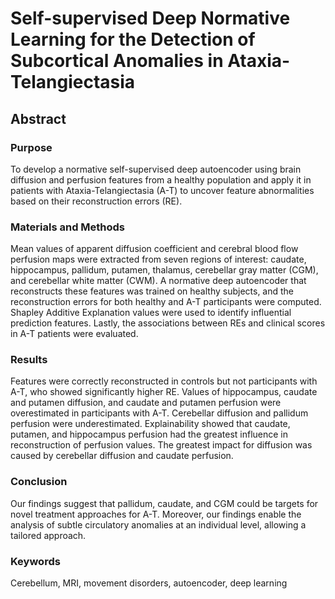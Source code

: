 # Self-supervised Deep Normative Learning for the Detection of Subcortical Anomalies in Ataxia-Telangiectasia

## Abstract
### Purpose
To develop a normative self-supervised deep autoencoder using brain diffusion and perfusion features from a healthy population and apply it in patients with Ataxia-Telangiectasia (A-T) to uncover feature abnormalities based on their reconstruction errors (RE).

### Materials and Methods
Mean values of apparent diffusion coefficient and cerebral blood flow perfusion maps were extracted from seven regions of interest: caudate, hippocampus, pallidum, putamen, thalamus, cerebellar gray matter (CGM), and cerebellar white matter (CWM). A normative deep autoencoder that reconstructs these features was trained on healthy subjects, and the reconstruction errors for both healthy and  A-T participants were computed. Shapley Additive Explanation values were used to identify influential prediction features. Lastly, the associations between REs and clinical scores in A-T patients were evaluated.

### Results
Features were correctly reconstructed in controls but not participants with A-T, who showed significantly higher RE. Values of hippocampus, caudate and putamen diffusion, and caudate and putamen perfusion were overestimated in participants with A-T. Cerebellar diffusion and pallidum perfusion were underestimated. Explainability showed that caudate, putamen, and hippocampus perfusion had the greatest influence in reconstruction of perfusion values. The greatest impact for diffusion was caused by cerebellar diffusion and caudate perfusion. 

### Conclusion
Our findings suggest that pallidum, caudate, and CGM could be targets for novel treatment approaches for A-T. Moreover, our findings enable the analysis of subtle circulatory anomalies at an individual level, allowing a tailored approach.

### Keywords
Cerebellum, MRI, movement disorders, autoencoder, deep learning


